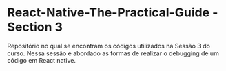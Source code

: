 # React-Native-The-Practical-Guide - Section 3
Repositório no qual se encontram os códigos utilizados na Sessão 3 do curso. Nessa sessão é abordado as formas de realizar o debugging de um código em React native.
